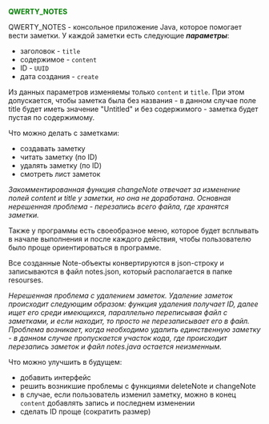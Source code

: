 <b><font style="color:green">QWERTY_NOTES</font></b>

QWERTY_NOTES - консольное приложение Java, которое помогает вести заметки. У каждой заметки есть следующие ***параметры***:
- заголовок - `title`
- содержимое - `content`
- ID - `UUID`
- дата создания - `create`

Из данных параметров изменяемы только `content` и `title`.  При этом допускается, чтобы заметка была без названия - 
в данном случае поле title будет иметь значение "Untitled" и без содержимого - заметка будет пустая по содержимому.

Что можно делать с заметками:
- создавать заметку
- читать заметку (по ID)
- удалять заметку (по ID)
- смотреть лист заметок
  
*Закомментированная функция changeNote отвечает за изменение полей content и title у заметки, но она не доработана.
Основная нерешенная проблема - перезапись всего файла, где хранятся заметки.*

Также у программы есть своеобразное меню, которое будет всплывать в начале выполнения и после каждого действия, 
чтобы пользователю было проще ориентироваться в программе.

Все созданные Note-объекты конвертируются в json-строку и записываются в файл notes.json, который располагается в папке resourses. 

*Нерешенная проблема с удалением заметок. Удаление заметок происходит следующим образом: функция удаления получает ID,
далее ищет его среди имеющихся, параллельно переписывая файл с заметками, и если находит, то просто не перезаписывает его в файл. 
Проблема возникает, когда необходимо удалить единственную заметку - в данном случае пропускается участок кода, где происходит
перезапись заметок и файл notes.java остается неизменным.*

Что можно улучшить в будущем:
- добавить интерфейс
- решить возникшие проблемы с функциями deleteNote и changeNote
- в случае, если пользователь изменил заметку, можно в конец `content` добавлять запись и последнем изменении
- сделать ID проще (сократить размер)
